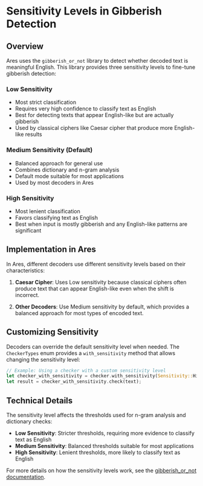 # Sensitivity Levels in Gibberish Detection

## Overview

Ares uses the `gibberish_or_not` library to detect whether decoded text is meaningful English. This library provides three sensitivity levels to fine-tune gibberish detection:

### Low Sensitivity
- Most strict classification
- Requires very high confidence to classify text as English
- Best for detecting texts that appear English-like but are actually gibberish
- Used by classical ciphers like Caesar cipher that produce more English-like results

### Medium Sensitivity (Default)
- Balanced approach for general use
- Combines dictionary and n-gram analysis
- Default mode suitable for most applications
- Used by most decoders in Ares

### High Sensitivity
- Most lenient classification
- Favors classifying text as English
- Best when input is mostly gibberish and any English-like patterns are significant

## Implementation in Ares

In Ares, different decoders use different sensitivity levels based on their characteristics:

1. **Caesar Cipher**: Uses Low sensitivity because classical ciphers often produce text that can appear English-like even when the shift is incorrect.

2. **Other Decoders**: Use Medium sensitivity by default, which provides a balanced approach for most types of encoded text.

## Customizing Sensitivity

Decoders can override the default sensitivity level when needed. The `CheckerTypes` enum provides a `with_sensitivity` method that allows changing the sensitivity level:

```rust
// Example: Using a checker with a custom sensitivity level
let checker_with_sensitivity = checker.with_sensitivity(Sensitivity::High);
let result = checker_with_sensitivity.check(text);
```

## Technical Details

The sensitivity level affects the thresholds used for n-gram analysis and dictionary checks:

- **Low Sensitivity**: Stricter thresholds, requiring more evidence to classify text as English
- **Medium Sensitivity**: Balanced thresholds suitable for most applications
- **High Sensitivity**: Lenient thresholds, more likely to classify text as English

For more details on how the sensitivity levels work, see the [gibberish_or_not documentation](https://crates.io/crates/gibberish-or-not).